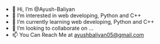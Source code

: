 - 👋 Hi, I’m @Ayush-Baliyan
- 👀 I’m interested in web developing, Python and C++
- 🌱 I’m currently learning web developing, Python and C++
- 💞️ I’m looking to collaborate on ...
- 📫 You Can Reach Me at ayushbaliyan05@gmail.com

<!---
Ayush-Baliyan/Ayush-Baliyan is a ✨ special ✨ repository because its `README.md` (this file) appears on your GitHub profile.
You can click the Preview link to take a look at your changes.
--->
